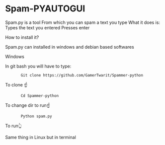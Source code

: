# Spam-PYAUTOGUI
Spam.py is a tool 
From which you can spam a text you type
What it does is:
Types the text you entered
Presses enter



How to install it? 


Spam.py can installed in windows and debian based softwares



Windows


In git bash you will have to type:

           Git clone https://github.com/GamerTwarit/Spammer-python
To clone ☝

           Cd Spammer-python

To change dir to run☝

           Python spam.py
To run👆

Same thing in Linux but in terminal
